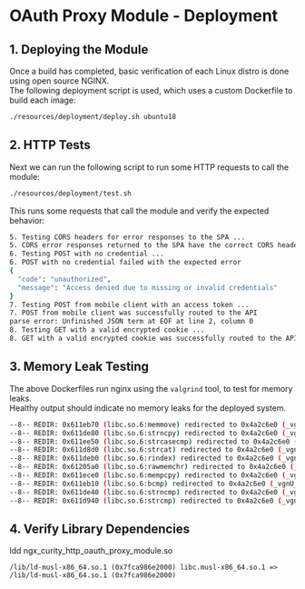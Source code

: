 # OAuth Proxy Module - Deployment

## 1. Deploying the Module

Once a build has completed, basic verification of each Linux distro is done using open source NGINX.\
The following deployment script is used, which uses a custom Dockerfile to build each image:

```bash
./resources/deployment/deploy.sh ubuntu18
```

## 2. HTTP Tests

Next we can run the following script to run some HTTP requests to call the module:

```bash
./resources/deployment/test.sh
```

This runs some requests that call the module and verify the expected behavior:

```bash
5. Testing CORS headers for error responses to the SPA ...
5. CORS error responses returned to the SPA have the correct CORS headers
6. Testing POST with no credential ...
6. POST with no credential failed with the expected error
{
  "code": "unauthorized",
  "message": "Access denied due to missing or invalid credentials"
}
7. Testing POST from mobile client with an access token ...
7. POST from mobile client was successfully routed to the API
parse error: Unfinished JSON term at EOF at line 2, column 0
8. Testing GET with a valid encrypted cookie ...
8. GET with a valid encrypted cookie was successfully routed to the API
```

## 3. Memory Leak Testing

The above Dockerfiles run nginx using the `valgrind` tool, to test for memory leaks.\
Healthy output should indicate no memory leaks for the deployed system.

```bash
--8-- REDIR: 0x611eb70 (libc.so.6:memmove) redirected to 0x4a2c6e0 (_vgnU_ifunc_wrapper)
--8-- REDIR: 0x611de80 (libc.so.6:strncpy) redirected to 0x4a2c6e0 (_vgnU_ifunc_wrapper)
--8-- REDIR: 0x611ee50 (libc.so.6:strcasecmp) redirected to 0x4a2c6e0 (_vgnU_ifunc_wrapper)
--8-- REDIR: 0x611d8d0 (libc.so.6:strcat) redirected to 0x4a2c6e0 (_vgnU_ifunc_wrapper)
--8-- REDIR: 0x611deb0 (libc.so.6:rindex) redirected to 0x4a2c6e0 (_vgnU_ifunc_wrapper)
--8-- REDIR: 0x61205a0 (libc.so.6:rawmemchr) redirected to 0x4a2c6e0 (_vgnU_ifunc_wrapper)
--8-- REDIR: 0x611ece0 (libc.so.6:mempcpy) redirected to 0x4a2c6e0 (_vgnU_ifunc_wrapper)
--8-- REDIR: 0x611eb10 (libc.so.6:bcmp) redirected to 0x4a2c6e0 (_vgnU_ifunc_wrapper)
--8-- REDIR: 0x611de40 (libc.so.6:strncmp) redirected to 0x4a2c6e0 (_vgnU_ifunc_wrapper)
--8-- REDIR: 0x611d940 (libc.so.6:strcmp) redirected to 0x4a2c6e0 (_vgnU_ifunc_wrapper)
```

## 4. Verify Library Dependencies



ldd ngx_curity_http_oauth_proxy_module.so 
	
```text
/lib/ld-musl-x86_64.so.1 (0x7fca986e2000) libc.musl-x86_64.so.1 => /lib/ld-musl-x86_64.so.1 (0x7fca986e2000)
```